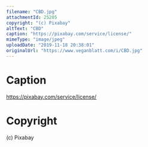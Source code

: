 ```yaml
---
filename: "CBD.jpg"
attachmentId: 25205
copyright: "(c) Pixabay"
altText: "CBD"
caption: "https://pixabay.com/service/license/"
mimeType: "image/jpeg"
uploadDate: "2019-11-18 20:38:01"
originalUrl: "https://www.veganblatt.com/i/CBD.jpg"
---
```


# Caption

https://pixabay.com/service/license/

# Copyright

(c) Pixabay
